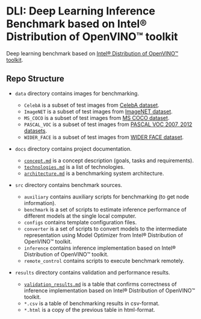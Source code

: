# DLI: Deep Learning Inference Benchmark based on Intel® Distribution of OpenVINO™ toolkit

Deep learning benchmark based on [Intel® Distribution of OpenVINO™ toolkit][openvino-toolkit].

## Repo Structure

- `data` directory contains images for benchmarking.
  - `CelebA` is a subset of test images from
    [CelebA dataset][celeba].
  - `ImageNET` is a subset of test images from
    [ImageNET dataset][imagenet].
  - `MS_COCO` is a subset of test images from
    [MS COCO dataset][ms-coco].
  - `PASCAL_VOC` is a subset of test images from
    [PASCAL VOC 2007, 2012 datasets][pascal-voc].
  - `WIDER_FACE` is a subset of test images from
    [WIDER FACE dataset][wider-face].

- `docs` directory contains project documentation.
  - [`concept.md`](docs/concept.md) is a concept description
    (goals, tasks and requirements).
  - [`technologies.md`](docs/technologies.md) is a list
    of technologies.
  - [`architecture.md`](docs/architecture.md) is a benchmarking
    system architecture.

- `src` directory contains benchmark sources.
  - `auxiliary` contains auxiliary scripts for benchmarking
    (to get node information).
  - `benchmark` is a set of scripts to estimate inference
    performance of different models at the single local computer.
  - `configs` contains template configuration files.
  - `converter` is a set of scripts to convert models to the
    intermediate representation using Model Optimizer from
	Intel® Distribution of OpenVINO™ toolkit.
  - `inference` contains inference implementation based on
    Intel® Distribution of OpenVINO™ toolkit.
  - `remote_control` contains scripts to execute benchmark
    remotely.

- `results` directory contains validation and performance results.
  - [`validation_results.md`](results/validation_results.md) is a table
    that confirms correctness of inference implementation based on
    Intel® Distribution of OpenVINO™ toolkit.
  - `*.csv` is a table of benchmarking results in csv-format.
  - `*.html` is a copy of the previous table in html-format.

<!-- LINKS -->
[openvino-toolkit]: https://software.intel.com/en-us/openvino-toolkit
[celeba]: http://mmlab.ie.cuhk.edu.hk/projects/CelebA.html
[imagenet]: http://www.image-net.org
[ms-coco]: http://cocodataset.org
[pascal-voc]: http://host.robots.ox.ac.uk/pascal/VOC
[wider-face]: http://mmlab.ie.cuhk.edu.hk/projects/WIDERFace

